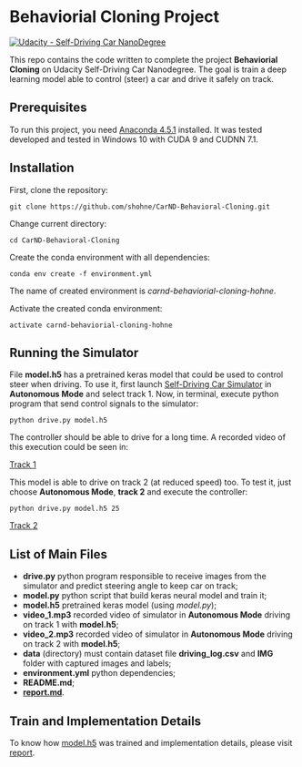 # Behaviorial Cloning Project

[![Udacity - Self-Driving Car NanoDegree](https://s3.amazonaws.com/udacity-sdc/github/shield-carnd.svg)](http://www.udacity.com/drive)

This repo contains the code written to complete the project **Behaviorial Cloning** on Udacity Self-Driving Car Nanodegree. The goal is train a deep learning model able to control (steer) a car and drive it safely on track.

Prerequisites
---
To run this project, you need [Anaconda 4.5.1](https://anaconda.org/conda-canary/conda/files?version=4.5.1) installed. It was tested developed and tested in Windows 10 with CUDA 9 and CUDNN 7.1.

Installation
---
First, clone the repository:
```
git clone https://github.com/shohne/CarND-Behavioral-Cloning.git
```
Change current directory:
```
cd CarND-Behavioral-Cloning
```
Create the conda environment with all dependencies:
```
conda env create -f environment.yml
```
The name of created environment is *carnd-behaviorial-cloning-hohne*.

Activate the created conda environment:
```
activate carnd-behaviorial-cloning-hohne
```
Running the Simulator
---
File **model.h5** has a pretrained keras model that could be used to control steer when driving. To use it, first launch [Self-Driving Car Simulator](https://github.com/udacity/self-driving-car-sim) in  **Autonomous Mode** and select track 1. Now, in terminal, execute python program that send control signals to the simulator:
```
python drive.py model.h5
```
The controller should be able to drive for a long time. A recorded video of this execution could be seen in:

[Track 1](video_track_1.mp4)

This model is able to drive on track 2 (at reduced speed) too. To test it, just choose **Autonomous Mode**, **track 2** and execute the controller:
```
python drive.py model.h5 25
```

[Track 2](video_track_2.mp4)

List of Main Files
---
* **drive.py** python program responsible to receive images from the simulator and predict steering angle to keep car on track;
* **model.py** python script that build keras neural model and train it;
* **model.h5** pretrained keras model (using *model.py*);
* **video_1.mp3** recorded video of simulator in **Autonomous Mode** driving on track 1 with **model.h5**;
* **video_2.mp3** recorded video of simulator in **Autonomous Mode** driving on track 2 with **model.h5**;
* **data** (directory) must contain dataset file **driving_log.csv** and **IMG** folder with captured images and labels;
* **environment.yml** python dependencies;
* **README.md**;
* [**report.md**](report.md).

Train and Implementation Details
---
To know how [model.h5](model.h5) was trained and implementation details, please visit [report](report.md).
